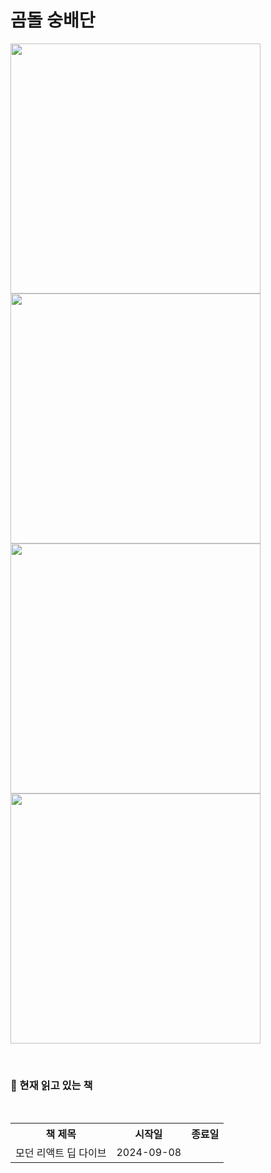 # 곰돌 숭배단
<img src="https://github.com/user-attachments/assets/2a04b30a-12eb-449c-88a7-bc235cce4b47" width="400"/>
<img src="https://github.com/user-attachments/assets/a5440d9e-2df2-485b-8744-df45e4b36c1c" width="400"/>
<img src="https://github.com/user-attachments/assets/fa8c8b3b-efce-4a1b-a2c4-85643ce171b6" width="400"/>
<img src="https://github.com/user-attachments/assets/bcba6744-a8f6-4086-b7ed-97d4fc551f65" width="400"/>

<p>
  <br>
  <h3>📖 현재 읽고 있는 책</h3>
  <br>
  <table>
    <tr>
      <th>책 제목</th>
      <th>시작일</th>
      <th>종료일</th>
    </tr>
    <tr>
      <td>모던 리액트 딥 다이브</td>
      <td>2024-09-08</td>
      <td></td>
    </tr>
  </table>
  <br>
</p>
